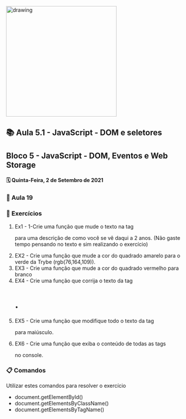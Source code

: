 <img src="https://user-images.githubusercontent.com/87394535/129942939-007fc304-2ac0-431d-b018-685951e5750f.png" alt="drawing" width="300"/>

## 📚 Aula 5.1 - JavaScript - DOM e seletores
## Bloco 5 - JavaScript - DOM, Eventos e Web Storage
#### 🗓️ Quinta-Feira, 2 de Setembro de 2021 

### 📖 Aula 19
### 📓 Exercícios
1. Ex1 -         1-Crie uma função que mude o texto na tag <p> para uma descrição de como você se vê daqui a 2 anos. (Não gaste tempo pensando no texto e sim realizando o exercício)
2. EX2 - Crie uma função que mude a cor do quadrado amarelo para o verde da Trybe (rgb(76,164,109)).
3. EX3 - Crie uma função que mude a cor do quadrado vermelho para branco
4. EX4 - Crie uma função que corrija o texto da tag <h1>.
5. EX5 - Crie uma função que modifique todo o texto da tag <p> para maiúsculo.
6. EX6 - Crie uma função que exiba o conteúdo de todas as tags <p> no console.


### 📋 Comandos
Utilizar estes comandos para resolver o exercício
+ document.getElementById()
+ document.getElementsByClassName()
+ document.getElementsByTagName()
